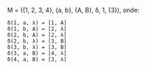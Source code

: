 M = ({1, 2, 3, 4}, {a, b}, {A, B}, δ, 1, {3}), onde:

    δ(1, a, λ) = [1, A]
    δ(1, b, A) = [2, λ]
    δ(2, b, A) = [2, λ]
    δ(2, b, λ) = [3, B]
    δ(3, b, λ) = [3, B]
    δ(3, a, B) = [4, λ]
    δ(4, a, B) = [3, λ]